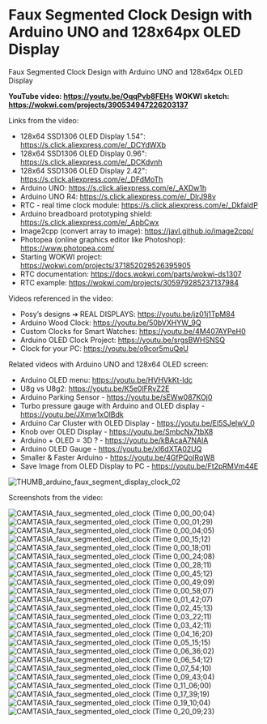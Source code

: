 # Faux Segmented Clock Design with Arduino UNO and 128x64px OLED Display
Faux Segmented Clock Design with Arduino UNO and 128x64px OLED Display


**YouTube video: https://youtu.be/OqqPvb8FEHs**
**WOKWI sketch: https://wokwi.com/projects/390534947226203137**




Links from the video:
- 128x64 SSD1306 OLED Display 1.54": https://s.click.aliexpress.com/e/_DCYdWXb
- 128x64 SSD1306 OLED Display 0.96": https://s.click.aliexpress.com/e/_DCKdvnh
- 128x64 SSD1306 OLED Display 2.42": https://s.click.aliexpress.com/e/_DFdMoTh
- Arduino UNO: https://s.click.aliexpress.com/e/_AXDw1h
- Arduino UNO R4: https://s.click.aliexpress.com/e/_DlrJ98v
- RTC - real time clock module: https://s.click.aliexpress.com/e/_DkfaIdP
- Arduino breadboard prototyping shield: https://s.click.aliexpress.com/e/_ApbCwx
- Image2cpp (convert array to image): https://javl.github.io/image2cpp/
- Photopea (online graphics editor like Photoshop): https://www.photopea.com/
- Starting WOKWI project: https://wokwi.com/projects/371852029526395905
- RTC documentation: https://docs.wokwi.com/parts/wokwi-ds1307
- RTC example: https://wokwi.com/projects/305979285237137984

Videos referenced in the video:
- Posy’s designs ➔ REAL DISPLAYS: https://youtu.be/jz01j1TpM84
- Arduino Wood Clock: https://youtu.be/50bVXHYW_9Q
- Custom Clocks for Smart Watches: https://youtu.be/4M407AYPeH0
- Arduino OLED Clock Project: https://youtu.be/srgsBWHSNSQ
- Clock for your PC: https://youtu.be/o9cor5muQeU

Related videos with Arduino UNO and 128x64 OLED screen:
- Arduino OLED menu: https://youtu.be/HVHVkKt-ldc
- U8g vs U8g2: https://youtu.be/K5e0lFRvZ2E
- Arduino Parking Sensor - https://youtu.be/sEWw087KOj0
- Turbo pressure gauge with Arduino and OLED display - https://youtu.be/JXmw1xOlBdk
- Arduino Car Cluster with OLED Display - https://youtu.be/El5SJelwV_0
- Knob over OLED Display - https://youtu.be/SmbcNx7tbX8
- Arduino + OLED = 3D ? - https://youtu.be/kBAcaA7NAlA
- Arduino OLED Gauge - https://youtu.be/xI6dXTA02UQ
- Smaller & Faster Arduino - https://youtu.be/4GfPQoIRqW8
- Save Image from OLED Display to PC - https://youtu.be/Ft2pRMVm44E


![THUMB_arduino_faux_segment_display_clock_02](https://github.com/upiir/arduino_faux_segmented_clock/assets/117754156/ddfbd738-a60f-4f70-a613-52ec0606200e)



Screenshots from the video:

![CAMTASIA_faux_segmented_oled_clock (Time 0_00_00;04)](https://github.com/upiir/arduino_faux_segmented_clock/assets/117754156/799a309f-bccf-4c9e-b9e8-c9171278fbda)
![CAMTASIA_faux_segmented_oled_clock (Time 0_00_01;29)](https://github.com/upiir/arduino_faux_segmented_clock/assets/117754156/10763e0a-1784-4aaf-b142-b03ce66ce513)
![CAMTASIA_faux_segmented_oled_clock (Time 0_00_04;05)](https://github.com/upiir/arduino_faux_segmented_clock/assets/117754156/55d9ca9f-6e46-47cb-a1ef-1e31aba87492)
![CAMTASIA_faux_segmented_oled_clock (Time 0_00_15;12)](https://github.com/upiir/arduino_faux_segmented_clock/assets/117754156/fe3a3207-79ec-41fb-ae19-47aa23ba0033)
![CAMTASIA_faux_segmented_oled_clock (Time 0_00_18;01)](https://github.com/upiir/arduino_faux_segmented_clock/assets/117754156/a60d260f-31bd-495d-86d5-a99a82598dfd)
![CAMTASIA_faux_segmented_oled_clock (Time 0_00_24;08)](https://github.com/upiir/arduino_faux_segmented_clock/assets/117754156/6c5a05c4-3b94-4e34-a92b-5cc123cf6059)
![CAMTASIA_faux_segmented_oled_clock (Time 0_00_28;11)](https://github.com/upiir/arduino_faux_segmented_clock/assets/117754156/44738581-71f9-469b-b80b-9dd99147d923)
![CAMTASIA_faux_segmented_oled_clock (Time 0_00_45;12)](https://github.com/upiir/arduino_faux_segmented_clock/assets/117754156/8fb6750f-54d1-4e82-8bbf-e84eba9a6d66)
![CAMTASIA_faux_segmented_oled_clock (Time 0_00_49;09)](https://github.com/upiir/arduino_faux_segmented_clock/assets/117754156/b69a6d47-1928-4a8f-9777-27bd2707e96c)
![CAMTASIA_faux_segmented_oled_clock (Time 0_00_58;07)](https://github.com/upiir/arduino_faux_segmented_clock/assets/117754156/513f2e07-ed93-4cee-8c8d-7b912c559643)
![CAMTASIA_faux_segmented_oled_clock (Time 0_01_42;07)](https://github.com/upiir/arduino_faux_segmented_clock/assets/117754156/e4ff1b8e-cf5d-47ef-b02d-6af5d49e5e42)
![CAMTASIA_faux_segmented_oled_clock (Time 0_02_45;13)](https://github.com/upiir/arduino_faux_segmented_clock/assets/117754156/6caae90d-14c5-4a70-84cd-f08e2b9ceedc)
![CAMTASIA_faux_segmented_oled_clock (Time 0_03_22;11)](https://github.com/upiir/arduino_faux_segmented_clock/assets/117754156/46c12794-bdec-48ae-b6d2-79a206c6ab4e)
![CAMTASIA_faux_segmented_oled_clock (Time 0_03_42;11)](https://github.com/upiir/arduino_faux_segmented_clock/assets/117754156/2f0b535e-9118-42e1-9ee5-e7fac8451318)
![CAMTASIA_faux_segmented_oled_clock (Time 0_04_16;20)](https://github.com/upiir/arduino_faux_segmented_clock/assets/117754156/2566a42e-a3aa-43d6-9056-dd588cae1044)
![CAMTASIA_faux_segmented_oled_clock (Time 0_05_15;15)](https://github.com/upiir/arduino_faux_segmented_clock/assets/117754156/b3c7a768-674d-4a14-8623-03610a540f9e)
![CAMTASIA_faux_segmented_oled_clock (Time 0_06_36;02)](https://github.com/upiir/arduino_faux_segmented_clock/assets/117754156/751151a6-dc87-4800-b5e3-1800ae58c9a6)
![CAMTASIA_faux_segmented_oled_clock (Time 0_06_54;12)](https://github.com/upiir/arduino_faux_segmented_clock/assets/117754156/bed4da10-d133-4840-944f-2ed2b7eae372)
![CAMTASIA_faux_segmented_oled_clock (Time 0_07_54;10)](https://github.com/upiir/arduino_faux_segmented_clock/assets/117754156/6cdec602-1781-4d6f-8024-1e0b9ca9560e)
![CAMTASIA_faux_segmented_oled_clock (Time 0_09_43;04)](https://github.com/upiir/arduino_faux_segmented_clock/assets/117754156/d4bc7f19-ec6f-4326-8381-0b5a8f696420)
![CAMTASIA_faux_segmented_oled_clock (Time 0_11_06;00)](https://github.com/upiir/arduino_faux_segmented_clock/assets/117754156/282670f4-f143-45b0-9896-6400ae58b7fc)
![CAMTASIA_faux_segmented_oled_clock (Time 0_17_39;19)](https://github.com/upiir/arduino_faux_segmented_clock/assets/117754156/46bb9f9a-c467-472e-a629-d1c7633bca95)
![CAMTASIA_faux_segmented_oled_clock (Time 0_19_10;04)](https://github.com/upiir/arduino_faux_segmented_clock/assets/117754156/43c1aad4-f33c-4f04-aeaa-b7b20e6cbd7b)
![CAMTASIA_faux_segmented_oled_clock (Time 0_20_09;23)](https://github.com/upiir/arduino_faux_segmented_clock/assets/117754156/23bd7a46-9f34-4a84-ab72-f6a8775de592)

